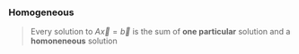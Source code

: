### Homogeneous
> Every solution to $A\vec{x} = \vec{b}$ is the sum of **one particular** solution and a **homoneneous** solution